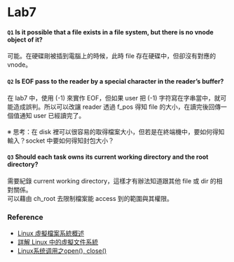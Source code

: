 Lab7
===
#### `Q1` Is it possible that a file exists in a file system, but there is no vnode object of it?
可能。在硬碟剛被插到電腦上的時候，此時 file 存在硬碟中，但卻沒有對應的 vnode。

#### `Q2` Is EOF pass to the reader by a special character in the reader’s buffer?
在 lab7 中，使用 (-1) 來實作 EOF，但如果 user 把 (-1) 字符寫在字串當中，就可能造成誤判。所以可以改讓 reader 透過 f_pos 得知 file 的大小，在讀完後回傳一個值通知 user 已經讀完了。<br>
<br>
※ 思考：在 disk 裡可以很容易的取得檔案大小，但若是在終端機中，要如何得知輸入？socket 中要如何得知封包大小？

#### `Q3` Should each task owns its current working directory and the root directory?
需要紀錄 current working directory，這樣才有辦法知道跟其他 file 或 dir 的相對關係。<br>
可以藉由 ch_root 去限制檔案能 access 到的範圍與其權限。


### Reference
- [Linux 虛擬檔案系統概述](https://b8807053.pixnet.net/blog/post/3612745)
- [詳解 Linux 中的虛擬文件系統](https://kknews.cc/zh-tw/code/l9vlqzz.html)
- [Linux系统调用之open(), close()](http://joe.is-programmer.com/posts/17463.html)